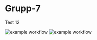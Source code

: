 # Grupp-7
Test 12

![example workflow](https://github.com/KorpenM/Grupp-7/actions/workflows/testing.yml/badge.svg)
![example workflow](https://github.com/KorpenM/Grupp-7/actions/workflows/docker.yml/badge.svg)
